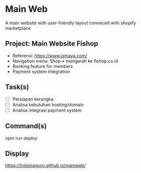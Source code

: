 # Main Web
A main website with user-friendly layout conneced with shopify marketplace

## Project: Main Website Fishop
- Referensi: https://www.ismaya.com/
- Navigation menu: Shop-> mengarah ke fishop.co.id
- Booking feature for members
- Payment system integration

## Task(s)
- [ ] Persiapan kerangka
- [ ] Analisa kebutuhan hosting/domain
- [ ] Analisa integrasi payment system

## Command(s)
npm run deploy

## Display
https://indomaguro.github.io/mainweb/